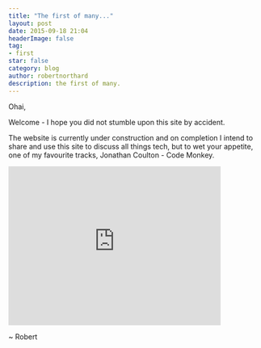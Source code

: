 ```yaml
---
title: "The first of many..."
layout: post
date: 2015-09-18 21:04
headerImage: false
tag:
- first
star: false
category: blog
author: robertnorthard
description: the first of many.
---
```


Ohai,

Welcome - I hope you did not stumble upon this site by accident.

The website is currently under construction and on completion I intend to share and use this site to discuss all things tech, but to wet your appetite, one of my favourite tracks, Jonathan Coulton - Code Monkey.

<p>
    <iframe width='420' height='315' src='https://www.youtube.com/embed/qYodWEKCuGg' frameborder='0' allowfullscreen=''></iframe>
</p>

~ Robert
